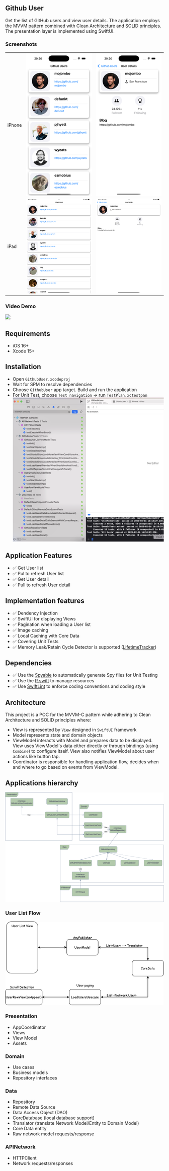 ## Github User
Get the list of GitHub users and view user details. The application employs the MVVM pattern combined with Clean Architecture and SOLID principles. The presentation layer is implemented using SwiftUI.

### Screenshots
|   |   |   |
|----|------------|------------|
| iPhone | ![](/assets/iPhone_user_list.png) | ![](/assets/iPhone_user_detail.png)|
| iPad | ![](/assets/iPad_user_list.png) | ![](/assets/iPad_user_detail.png) |

### Video Demo
![](/assets/video_demo.gif)

## Requirements
- iOS 16+
- Xcode 15+

## Installation
- Open `GithubUser.xcodeproj`
- Wait for SPM to resolve dependencies
- Choose `GithubUser` app target. Build and run the application
- For Unit Test, choose `Test navigation` -> run `TestPlan.xctestpan`
![](/assets/UT_results.png)

## Application Features
- ✅ Get User list
- ✅ Pul to refresh User list
- ✅ Get User detail
- ✅ Pull to refresh User detail

## Implementation features
- ✅ Dendency Injection
- ✅ SwiftUI for displaying Views
- ✅ Pagination when loading a User list
- ✅ Image caching
- ✅ Local Caching with Core Data
- ✅ Covering Unit Tests
- ✅ Memory Leak/Retain Cycle Detector is supported ([LifetimeTracker](https://github.com/krzysztofzablocki/LifetimeTracker))

## Dependencies
- ✅ Use the [Spyable](https://github.com/Matejkob/swift-spyable) to automatically generate Spy files for Unit Testing
- ✅ Use the [R.swift](https://github.com/mac-cain13/R.swift) to manage resources
- ✅ Use [SwiftLint](https://github.com/realm/SwiftLint) to enforce coding conventions and coding style

## Architecture
This project is a POC for the MVVM-C pattern while adhering to Clean Architecture and SOLID principles where:
- View is represented by `View` designed in `SwiftUI` framework
- Model represents state and domain objects
- ViewModel interacts with Model and prepares data to be displayed. View uses ViewModel's data either directly or through bindings (using `Combine`) to configure itself. View also notifies ViewModel about user actions like button tap.
- Coordinator is responsible for handling application flow, decides when and where to go based on events from ViewModel.

## Applications hierarchy
![](/assets/applications_architecture.png)

### User List Flow
![](/assets/user_list_flow.png)

### Presentation
- AppCoordinator
- Views
- View Model
- Assets
### Domain
- Use cases
- Business models
- Repository interfaces
### Data
- Repository
- Remote Data Source
- Data Access Object (DAO)
- CoreDatabase (local database support)
- Translator (translate Network Model/Entity to Domain Model)
- Core Data entity
- Raw network model requests/response
### APINetwork
- HTTPClient
- Network requests/responses